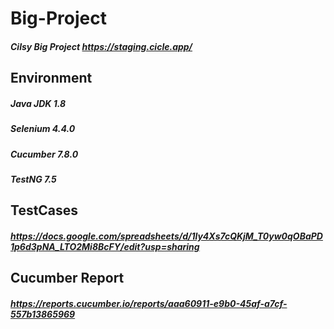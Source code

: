 # Big-Project
##### Cilsy Big Project https://staging.cicle.app/
## Environment
##### Java JDK 1.8
##### Selenium 4.4.0
##### Cucumber 7.8.0
##### TestNG 7.5
## TestCases
##### https://docs.google.com/spreadsheets/d/1ly4Xs7cQKjM_T0yw0qOBaPD1p6d3pNA_LTO2Mi8BcFY/edit?usp=sharing
## Cucumber Report
##### https://reports.cucumber.io/reports/aaa60911-e9b0-45af-a7cf-557b13865969
